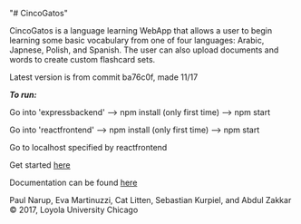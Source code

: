 
"# CincoGatos"

CincoGatos is a language learning WebApp that allows a user to begin learning some basic vocabulary from one of four languages: Arabic, Japnese, Polish, and Spanish.  The user can also upload documents and words to create custom flashcard sets.

Latest version is from commit ba76c0f, made 11/17


***To run:***


Go into 'expressbackend' --> npm install (only first time) --> npm start


Go into 'reactfrontend' --> npm install (only first time) --> npm start


Go to localhost specified by reactfrontend


Get started [here](https://github.com/SebastianKurp/CincoGatos/wiki/How-to-Use-the-Program-and-Get-Started)

Documentation can be found [here](https://github.com/SebastianKurp/CincoGatos/wiki)

Paul Narup, Eva Martinuzzi, Cat Litten, Sebastian Kurpiel, and Abdul Zakkar © 2017, Loyola University Chicago
